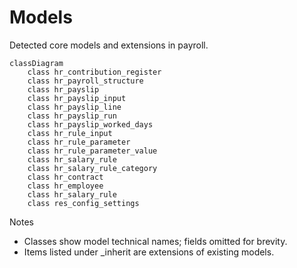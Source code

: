 # Models

Detected core models and extensions in payroll.

```mermaid
classDiagram
    class hr_contribution_register
    class hr_payroll_structure
    class hr_payslip
    class hr_payslip_input
    class hr_payslip_line
    class hr_payslip_run
    class hr_payslip_worked_days
    class hr_rule_input
    class hr_rule_parameter
    class hr_rule_parameter_value
    class hr_salary_rule
    class hr_salary_rule_category
    class hr_contract
    class hr_employee
    class hr_salary_rule
    class res_config_settings
```

Notes
- Classes show model technical names; fields omitted for brevity.
- Items listed under _inherit are extensions of existing models.
